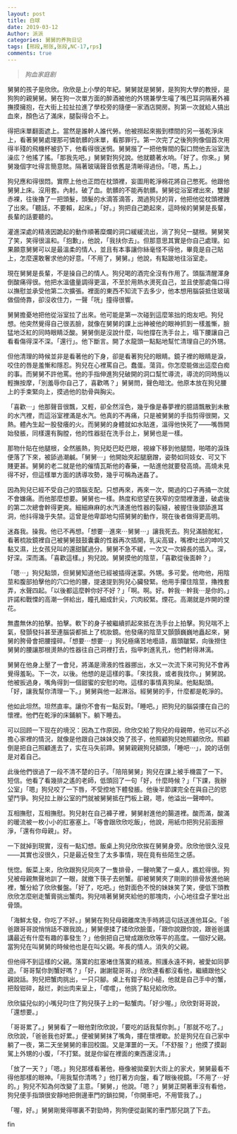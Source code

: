 ```yaml
---
layout: post
title: 白球
date: 2019-03-12
Author: 派派
categories: 舅舅的养狗日记
tags: [邢段,邢张,张段,NC-17,rps]
comments: true
---
```

> *狗血家庭剧*

舅舅的孩子是欣欣。欣欣是上小學的年紀。舅舅就是舅舅，是狗狗大學的教授，是狗狗的親舅舅。舅在狗一次單方面的醉酒被他的外甥兼學生嘬了嘴巴耳洞隔著外褲撫摸擁抱，在大街上拉扯拉進了學校旁的隨便一家酒店開房。狗第一次就給人搞出血來，顏色沾了滿床，腿裂得合不上。

得把床單翻面遮上。當然是誰幹人誰代勞。他被撈起來搬到標間的另一張乾淨床上，看著舅舅處理那可憐骯髒的床單，看那罪行。第一次完了之後狗狗像個首次用得半殘的飛機杯被扔下，他看得很迷惘。舅舅揩了一把他臀間的裂口問他去浴室洗澡庅？他搖了搖。「那我先吧。」舅舅對狗兒說。他就聽著水响。「好了。你來。」舅舅幾個字吐得言簡意賅。隔著玻璃聲音依舊是清晰得過份。「嗯，馬上。」

狗兒應和得很悶。實際上他也正悶在枕頭裡，妄圖用乾淨棉花將自己憋死。他跟他舅舅上床。沒用套。內射。破了血。骯髒的不能再骯髒。舅舅從浴室裡出來，雙腳赤裸，往後擼了一把頭髮，頭髮的水滴答滴答，潤過狗兒的背，他把他從枕頭裡跩了出來。「聽話，不要賴，起床。」「好。」狗把自己跪起來，這時候的舅舅是長輩，長輩的話要聽的。

灌進深處的精液因跪起的動作順著糜爛的洞口緩緩流出，淌了狗兒一腿根。舅舅笑了笑，笑得很溫和。「抱歉」，他說，「我扶你去」。但那意思其實是你自己處理。如果願意舅舅可以是最溫柔的情人，並且有本事讓你絲毫怪不得他，畢竟是自己貼上，怎麼還敢奢求他的好意。「不用了，舅舅。」他說，有點跛地往浴室走。

現在舅舅是長輩，不是操自己的情人。狗兒喝的酒完全沒有作用了。頭腦清醒渾身倒酸痛得很。他把水溫儘量調得更溫，不至於用熱水燙死自己，並且使那處傷口得以撫慰並承受他第二次擴張。裡面的東西不知流下去多少，他本想用腦袋抵住玻璃做個倚靠，卻沒收住力，一聲「咣」撞得很響。

舅舅擔憂地把他從浴室拉了出來。他可能是第一次碰到這麼笨拙的炮友吧。狗兒想。他突然覺得自己很丟臉，就像在舅舅的課上出神被他的眼神抓到一樣羞慚，臉猛地泛紅的同時眼睛泛酸。舅舅倒是沒說什麼，叫他撐在洗手台上，塌下腰讓自己看看傷得深不深。「還行」。他下斷言。開了水龍頭一點點地幫忙清理自己的外甥。

但他清理的時候並非是看著他的下身，卻是看著狗兒的眼睛。鏡子裡的眼睛是淚，咬住的唇是羞慚和隱忍。狗兒在心裡罵自己。蠢蛋。蕩貨。你怎麼能做出這麼白痴的事。而舅舅不許他罵。他的手指伸進狗兒破開的洞口幫忙導流，導流的同時施以輕撫按摩，「別羞辱你自己了，喜歡嗎？」舅舅問，聲色暗沈。他原本放在狗兒腰上的手束緊向上，摸過他的肋骨與胸尖。

「喜歡⋯」他那聲音很飄，又輕，卻全然淫色，幾乎像是春夢裡的臆語飄散到未散的水汽裡，而這浴室裡滿是水汽。他真的不再痛，只是被舅舅的手指剪得很開，又熱。體內生起一股發癢的火。而舅舅的身體就如水貼進，溫得他快死了——嘴唇開始發脹，同樣還有胸膛，他的性器挺在洗手台上，舅舅也是一樣。

那物什貼在他腿根，全然脹熱，狗兒眨巴眨巴眼，視線下移到他腿間，啪嗒的淚珠便落了下來，被舔過潮鹹。「舅舅⋯」他開始夾起腿磨蹭，姿勢如同妓女、可又下賤更甚。舅舅的老二就是他的催情瓦斯他的春藥，一貼進他就要發高燒。高燒未見得不好，但這樣單方面的誘導攻勢，幾乎可稱為迷姦了。

因為狗兒已經不受自己的頭腦支配。只想再來，再來一次，開過的口子再捅一次就不會嫌痛。而他那麼想要。舅舅也一樣。熱度和慾望在狹窄的空間裡激盪，破處後的第二次總會幹得更爽。細細麻麻的水汽湧進他性器的裂縫，被握住後頸舔進耳洞，他抖得幾乎失禁。這曾是他卑鄙地勾搭舅舅的動作，現在後者做得更高明。

迷姦我。操我。他已不再想。「想要⋯進來⋯舅舅⋯」讓我死去。狗兒滿臉酡紅，看著梳妝鏡裡自己被舅舅鼓鼓囊囊的性器再次插開，乳尖高聳，嘴裡吐出的呻吟又黏又濕，比女孩兒叫的還甜膩過分。舅舅不急不緩，一次又一次綿長的插入。深，好深。深而滿。「喜歡這樣。」狗兒說。舅舅摸他的陰莖，「喜歡從後面幹？」

「嗯⋯」狗兒點頭，但舅舅知道他已經被插得迷蒙。外甥。多可愛。他吻他，用陰莖和腹部拍擊他的穴口他的腰，提速提到狗兒心臟發緊。他用手攥住陰莖，擼拽套弄，水聲四起。「以後都這麼幹你好不好？」「啊。啊。好。幹我⋯幹我⋯是你的。」許諾和戰慄的高潮一併給出，瞳孔細成針尖，穴肉絞緊。煙花。高潮就是炸開的煙花。

無盡無休的拍擊。拍擊。軟下的身子被繼續抓起來抵在洗手台上拍擊。狗兒喘不上氣，發顫發抖甚至連腦袋都抵上了梳妝鏡。他發痛的陰莖又顫顫巍巍地矗起來，舅舅的胯骨會把腰撞碎。「想要⋯想要⋯」狗兒極痛苦地囈語，眉頭皺緊，向後撈住舅舅的腰讓那根燙熱的性器往自己洞裡打去，指甲刺進乳孔，他們射得淋漓。

舅舅在他身上壓了一會兒，將滿是滑液的性器挪出，水又一次流下來可狗兒不會再覺得羞恥。下一次，以後。他想的是這樣的事。「來找我，或者我找你。」舅舅說。他被扳過身，嘴角得到一個甜蜜的安慰的吻。這樣的事情真狗屎。他點點頭。「好，讓我幫你清理一下。」舅舅與他一起淋浴。經舅舅的手，什麼都是乾淨的。

他如此坦然。坦然直率。讓你不會有一點反對。「睡吧。」把狗兒的腦袋摟在自己的懷裡。他們在乾淨的床鋪躺下。躺下睡去。

可以回顾一下现在的境況：因為工作原因，欣欣交給了狗兒的母親帶，他可以不必擔心家裡的情況，就像是他跟自己妹妹交換了孩子，他照顧狗兒她照顧欣欣。照顧倒是把自己照顧進去了，实在马失前蹄。舅舅親親狗兒額頭，「睡吧⋯」，說的话倒是对着自己。

此後他們很過了一段不清不楚的日子。「陪陪舅舅」狗兒在課上被手機震了一下。短信。他看了看幾排之遙的老師，低頭回了一句「好，什麼時候？」「下課，我辦公室」「嗯」狗兒咬了一下唇，不受控地下體發脹。他後半節課完全在與自己的慾望鬥爭。狗兒拉上辦公室的門就被舅舅抵在門板上親，嗯，他溢出一聲呻吟。

互相撫慰，互相撫慰。狗兒射在自己褲子裡，舅舅射進他的腸道裡。酸而滿，酸滿的暖流被一枚小小的肛塞塞上。「等會跟欣欣吃飯」，他說，用紙巾把狗兒前面擦淨，「還有你母親」。好。

一下就掉到現實，沒有一點幻想。飯桌上狗兒欣欣挨在舅舅身旁。欣欣他很久沒見——其實也沒很久，只是最近發生了太多事情，現在竟有些陌生之感。

恍惚。飯菜上來，欣欣跟狗兒同夾了一隻排骨，一聲响驚了一桌人，尷尬得很。狗兒被母親無聲地訓了一眼，就撤下筷子去剜蟹。卻被舅舅夾了剛剛的排骨放進他碗裡，蟹分給了欣欣餐盤。「好了，吃吧。」他對面色不悅的妹妹笑了笑，便低下頭教欣欣怎麼剜走蟹膏挑出蟹肉。狗兒啃著舅舅夾給他的那塊肉，小心地往盘子里吐出骨頭。

「海鮮太發，你吃了不好。」舅舅在狗兒母親離席洗手時將這句話送進他耳朵。「爸爸跟哥哥說悄悄話不跟我說。」舅舅便揉了揉欣欣臉蛋，「跟你說跟你說，跟爸爸講講最近有什麼有趣的事發生？」他倒把自己彎成跟欣欣等平的高度。一個好父親。當狗兒在叫舅舅的時候他也是在叫父親。年長的情人。消失的父親。

但他得不到這樣的父親。落寞的肛塞堵住落寞的精液。照護永遠不夠，被愛如同夢遊。「哥哥幫你剝蟹好嗎？」「好，謝謝龍哥哥。」欣欣連看都沒看他，繼續跟他父親說話。狗兒把蟹肉挑出，一只只腳。桌上有鉗子和小槌，他就是自己手中的蟹，把殼钳碎，敲烂，剥出肉来呈上，「嚐嚐」，他挑了點兒給欣欣。

欣欣貓兒似的小嘴兒叼住了狗兒筷子上的一點蟹肉。「好少喔。」欣欣對哥哥說，「還想要。」

「哥哥累了。」舅舅看了一眼他對欣欣說，「要吃的話我幫你剝。」「那就不吃了。」欣欣說，「爸爸我也好累。」便被舅舅抹了嘴角，摟在懷裡歇。於是狗兒在自己家中躺了一夜，第二天坐舅舅的車回校園。又是渾噩的一天。「不舒服？」他摸了摸副駕上外甥的小腹，「不打緊。就是你留在裡面的東西還沒清。」

「放了一天？」「嗯。」狗兒那樣看著他，極像被拋棄到大街上的家犬，舅舅最看不得他那樣的眼神。「用我幫你清嗎？」他打著方向盤，看了眼後視鏡。「不用了⋯好的。」狗兒不知為何改變了主意。「舅舅，」他說。「嗯？」舅舅正開著車沒有看他，狗兒便手指頭很安靜地把側邊車門的鎖拉開，「你開車吧，不用管我了。」

「喔，好。」舅舅剛覺得哪裏不對勁時，狗狗便從副駕的車門那兒跳了下去。

fin
